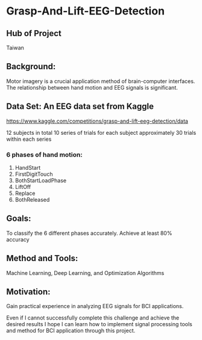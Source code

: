 # Grasp-And-Lift-EEG-Detection

## Hub of Project
Taiwan

## Background: 
Motor imagery is a crucial application method of brain-computer interfaces. 
The relationship between hand motion and EEG signals is significant.

## Data Set: An EEG data set from Kaggle

https://www.kaggle.com/competitions/grasp-and-lift-eeg-detection/data

12 subjects in total
10 series of trials for each subject
approximately 30 trials within each series

### 6 phases of hand motion:
1. HandStart
2. FirstDigitTouch
3. BothStartLoadPhase
4. LiftOff
5. Replace
6. BothReleased

## Goals: 
To classify the 6 different phases accurately.
Achieve at least 80% accuracy 

## Method and Tools: 
Machine Learning, Deep Learning, and Optimization Algorithms

## Motivation: 
Gain practical experience in analyzing EEG signals for BCI applications.

Even if I cannot successfully complete this challenge and achieve the desired results
I hope I can learn how to implement signal processing tools and method for BCI application through this project.

